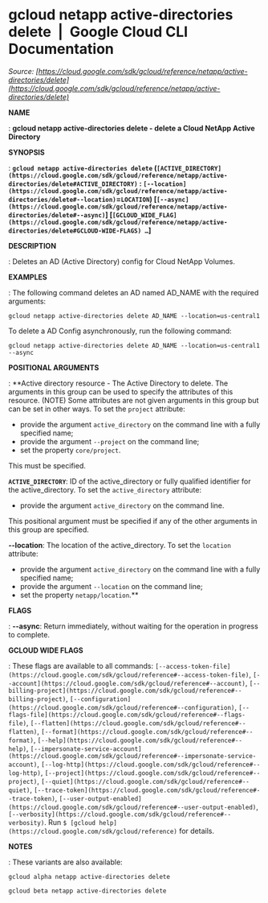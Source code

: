 # gcloud netapp active-directories delete  |  Google Cloud CLI Documentation

*Source: [https://cloud.google.com/sdk/gcloud/reference/netapp/active-directories/delete](https://cloud.google.com/sdk/gcloud/reference/netapp/active-directories/delete)*

**NAME**

: **gcloud netapp active-directories delete - delete a Cloud NetApp Active Directory**

**SYNOPSIS**

: **`gcloud netapp active-directories delete` (`[ACTIVE_DIRECTORY](https://cloud.google.com/sdk/gcloud/reference/netapp/active-directories/delete#ACTIVE_DIRECTORY)` : `[--location](https://cloud.google.com/sdk/gcloud/reference/netapp/active-directories/delete#--location)`=`LOCATION`) [`[--async](https://cloud.google.com/sdk/gcloud/reference/netapp/active-directories/delete#--async)`] [`[GCLOUD_WIDE_FLAG](https://cloud.google.com/sdk/gcloud/reference/netapp/active-directories/delete#GCLOUD-WIDE-FLAGS) …`]**

**DESCRIPTION**

: Deletes an AD (Active Directory) config for Cloud NetApp Volumes.

**EXAMPLES**

: The following command deletes an AD named AD_NAME with the required arguments:

```
gcloud netapp active-directories delete AD_NAME --location=us-central1
```

To delete a AD Config asynchronously, run the following command:

```
gcloud netapp active-directories delete AD_NAME --location=us-central1 --async
```

**POSITIONAL ARGUMENTS**

: **Active directory resource - The Active Directory to delete. The arguments in
this group can be used to specify the attributes of this resource. (NOTE) Some
attributes are not given arguments in this group but can be set in other ways.
To set the `project` attribute:

- provide the argument `active_directory` on the command line with a
fully specified name;
- provide the argument `--project` on the command line;
- set the property `core/project`.

This must be specified.

**`ACTIVE_DIRECTORY`**:
ID of the active_directory or fully qualified identifier for the
active_directory.
To set the `active_directory` attribute:

- provide the argument `active_directory` on the command line.

This positional argument must be specified if any of the other arguments in this
group are specified.

**--location**:
The location of the active_directory.
To set the `location` attribute:

- provide the argument `active_directory` on the command line with a
fully specified name;
- provide the argument `--location` on the command line;
- set the property `netapp/location`.**

**FLAGS**

: **--async**:
Return immediately, without waiting for the operation in progress to complete.

**GCLOUD WIDE FLAGS**

: These flags are available to all commands: `[--access-token-file](https://cloud.google.com/sdk/gcloud/reference#--access-token-file)`,
`[--account](https://cloud.google.com/sdk/gcloud/reference#--account)`, `[--billing-project](https://cloud.google.com/sdk/gcloud/reference#--billing-project)`,
`[--configuration](https://cloud.google.com/sdk/gcloud/reference#--configuration)`,
`[--flags-file](https://cloud.google.com/sdk/gcloud/reference#--flags-file)`,
`[--flatten](https://cloud.google.com/sdk/gcloud/reference#--flatten)`, `[--format](https://cloud.google.com/sdk/gcloud/reference#--format)`, `[--help](https://cloud.google.com/sdk/gcloud/reference#--help)`, `[--impersonate-service-account](https://cloud.google.com/sdk/gcloud/reference#--impersonate-service-account)`,
`[--log-http](https://cloud.google.com/sdk/gcloud/reference#--log-http)`,
`[--project](https://cloud.google.com/sdk/gcloud/reference#--project)`, `[--quiet](https://cloud.google.com/sdk/gcloud/reference#--quiet)`, `[--trace-token](https://cloud.google.com/sdk/gcloud/reference#--trace-token)`, `[--user-output-enabled](https://cloud.google.com/sdk/gcloud/reference#--user-output-enabled)`,
`[--verbosity](https://cloud.google.com/sdk/gcloud/reference#--verbosity)`.
Run `$ [gcloud help](https://cloud.google.com/sdk/gcloud/reference)` for details.

**NOTES**

: These variants are also available:

```
gcloud alpha netapp active-directories delete
```

```
gcloud beta netapp active-directories delete
```